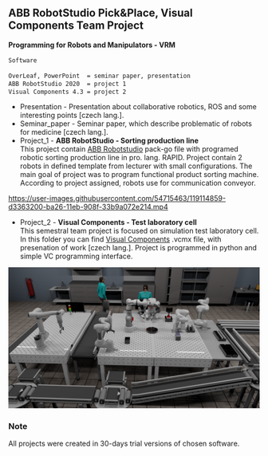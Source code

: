 ## ABB RobotStudio Pick&Place, Visual Components Team Project

**Programming for Robots and Manipulators - VRM**

```javascript
Software
```
```
OverLeaf, PowerPoint  = seminar paper, presentation
ABB RobotStudio 2020  = project 1
Visual Components 4.3 = project 2
```

* Presentation - Presentation about collaborative robotics, ROS and some interesting points [czech lang.]. 
* Seminar_paper - Seminar paper, which describe problematic of robots for medicine [czech lang.].
* Project_1 - **ABB RobotStudio - Sorting production line** <br /> This project contain [ABB Robotstudio](https://new.abb.com/products/robotics/en/robotstudio) pack-go file with programed robotic sorting production line in pro. lang. RAPID. Project contain 2 robots in defined template from lecturer with small configurations. The main goal of project was to program functional product sorting machine. According to project assigned, robots use for communication conveyor.

https://user-images.githubusercontent.com/54715463/119114859-d3363200-ba26-11eb-908f-33b9a072e214.mp4

* Project_2 - **Visual Components - Test laboratory cell** <br />This semestral team project is focused on simulation test laboratory cell. In this folder you can find [Visual Components](https://www.visualcomponents.com) .vcmx file, with presenation of work [czech lang.]. Project is programmed in python and simple VC programming interface. 

![plot](Project_2/render_screens/project_2_2.png)

### Note
All projects were created in 30-days trial versions of chosen software.